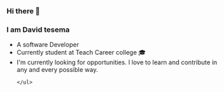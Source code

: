### Hi there 👋
<h3>I am David tesema</h3>
  <ul>
        <li>A software Developer</li>
        <li>Currently student at Teach Career college 🎓</li>
        <li>I'm currently looking for opportunities. I love to learn and contribute in any and every possible way.</li>
       
    </ul>

<!--
**DavidTesema/DavidTesema** is a ✨ _special_ ✨ repository because its `README.md` (this file) appears on your GitHub profile.

Here are some ideas to get you started:

- 🔭 I’m currently working on ...
- 🌱 I’m currently learning ...
- 👯 I’m looking to collaborate on ...
- 🤔 I’m looking for help with ...
- 💬 Ask me about ...
- 📫 How to reach me: ...
- 😄 Pronouns: ...
- ⚡ Fun fact: ...
-->
